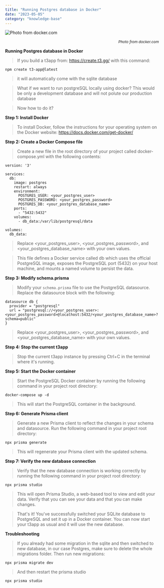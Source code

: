 ```yaml
---
title: "Running Postgres database in Docker"
date: "2023-05-05"
category: "knowledge-base"
---
```


![](https://i.imgur.com/NIS6FUU.png "Photo from docker.com")<p style="font-size: 12px; text-align: right">_Photo from docker.com_</p>

**Running Postgres database in Docker**

> If you build a t3app from: https://create.t3.gg/ with this command:

```
npm create t3-app@latest

```

> it will automatically come with the sqlite database

> What if we want to run postgreSQL locally using docker? This would be only a development database and will not polute our production database

> Now how to do it?

**Step 1: Install Docker**

> To install Docker, follow the instructions for your operating system on the Docker website:
> https://docs.docker.com/get-docker/

**Step 2: Create a Docker Compose file**

> Create a new file in the root directory of your project called docker-compose.yml with the following contents:

```
version: '3'

services:
  db:
    image: postgres
    restart: always
    environment:
      POSTGRES_USER: <your_postgres_user>
      POSTGRES_PASSWORD: <your_postgres_password>
      POSTGRES_DB: <your_postgres_database_name>
    ports:
      - "5432:5432"
    volumes:
      - db_data:/var/lib/postgresql/data

volumes:
  db_data:
```

> Replace <your_postgres_user>, <your_postgres_password>, and <your_postgres_database_name> with your own values.

> This file defines a Docker service called db which uses the official PostgreSQL image, exposes the PostgreSQL port (5432) on your host machine, and mounts a named volume to persist the data.

**Step 3: Modify schema.prisma**

> Modify your `schema.prisma` file to use the PostgreSQL datasource. Replace the datasource block with the following:

```
datasource db {
  provider = "postgresql"
  url = "postgresql://<your_postgres_user>:<your_postgres_password>@localhost:5432/<your_postgres_database_name>?schema=public"
}
```

> Replace <your_postgres_user>, <your_postgres_password>, and <your_postgres_database_name> with your own values.

**Step 4: Stop the current t3app**

> Stop the current t3app instance by pressing Ctrl+C in the terminal where it's running.

**Step 5: Start the Docker container**

> Start the PostgreSQL Docker container by running the following command in your project root directory:

```
docker-compose up -d
```

> This will start the PostgreSQL container in the background.

**Step 6: Generate Prisma client**

> Generate a new Prisma client to reflect the changes in your schema and datasource. Run the following command in your project root directory:

```
npx prisma generate
```

> This will regenerate your Prisma client with the updated schema.

**Step 7: Verify the new database connection**

> Verify that the new database connection is working correctly by running the following command in your project root directory:

```
npx prisma studio
```

> This will open Prisma Studio, a web-based tool to view and edit your data. Verify that you can see your data and that you can make changes.

> That's it! You've successfully switched your SQLite database to PostgreSQL and set it up in a Docker container. You can now start your t3app as usual and it will use the new database.

**Troubleshooting**

> If you already had some migration in the sqlite and then switched to new database, in our case Postgres, make sure to delete the whole migrations folder.
> Then run new migrations:

```
npx prisma migrate dev
```

> And then restart the prisma studio

```
npx prisma studio
```
